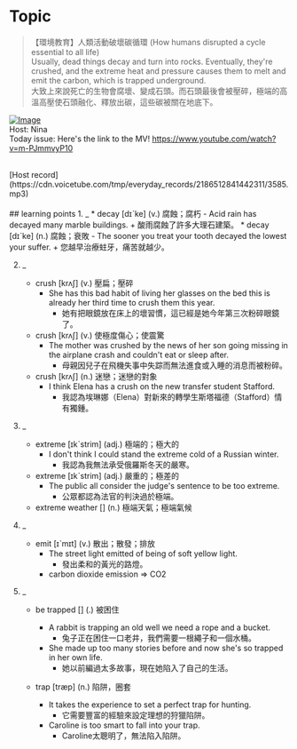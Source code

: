 # Topic

> 【環境教育】人類活動破壞碳循環 (How humans disrupted a cycle essential to all life) <br>
> Usually, dead things decay and turn into rocks. Eventually, they're crushed, and the extreme heat and pressure causes them to melt and emit the carbon, which is trapped underground. <br>
> 大致上來說死亡的生物會腐壞、變成石頭。而石頭最後會被壓碎，極端的高溫高壓使石頭融化、釋放出碳，這些碳被關在地底下。 <br>

[![Image](https://cdn.voicetube.com/assets/thumbnails/jOht6qmuG-k.jpg)](https://www.youtube.com/embed/jOht6qmuG-k?rel=0&showinfo=0&cc_load_policy=0&controls=1&autoplay=1&iv_load_policy=3&playsinline=1&wmode=transparent&start=104&end=119&enablejsapi=1&origin=https://tw.voicetube.com&widgetid=1)<br>
Host: Nina
<br>Today issue: Here's the link to the MV! https://www.youtube.com/watch?v=m-PJmmvyP10


<br>
[Host record](https://cdn.voicetube.com/tmp/everyday_records/2186512841442311/3585.mp3)
<br><br>
## learning points
1. _
	* decay [dɪˋke] (v.) 腐蝕；腐朽
		- Acid rain has decayed many marble buildings.
			+ 酸雨腐蝕了許多大理石建築。
	* decay [dɪˋke] (n.) 腐蝕；衰敗
		- The sooner you treat your tooth decayed the lowest your suffer.
			+ 您越早治療蛀牙，痛苦就越少。

2. _
	* crush [krʌʃ] (v.) 壓扁；壓碎
		- She has this bad habit of living her glasses on the bed this is already her third time to crush them this year.
			+ 她有把眼鏡放在床上的壞習慣，這已經是她今年第三次粉碎眼鏡了。
	* crush [krʌʃ] (v.) 使極度傷心；使震驚
		- The mother was crushed by the news of her son going missing in the airplane crash and couldn't eat or sleep after.
			+ 母親因兒子在飛機失事中失踪而無法進食或入睡的消息而被粉碎。
	* crush [krʌʃ] (n.) 迷戀；迷戀的對象
		- I think Elena has a crush on the new transfer student Stafford.
			+ 我認為埃琳娜（Elena）對新來的轉學生斯塔福德（Stafford）情有獨鍾。

3. _
	* extreme [ɪkˋstrim] (adj.) 極端的；極大的
		- I don't think I could stand the extreme cold of a Russian winter.
			+ 我認為我無法承受俄羅斯冬天的嚴寒。
	* extreme [ɪkˋstrim] (adj.) 嚴重的；極差的
		- The public all consider the judge's sentence to be too extreme.
			+ 公眾都認為法官的判決過於極端。
	* extreme weather  [] (n.) 極端天氣；極端氣候

4. _
	* emit [ɪˋmɪt] (v.) 散出；散發；排放
		- The street light emitted of being of soft yellow light.
			+ 發出柔和的黃光的路燈。
		- carbon dioxide emission => CO2

5. _
	* be trapped [] (.) 被困住
		- A rabbit is trapping an old well we need a rope and a bucket.
			+ 兔子正在困住一口老井，我們需要一根繩子和一個水桶。
		- She made up too many stories before and now she's so trapped in her own life.
			+ 她以前編過太多故事，現在她陷入了自己的生活。


	* trap [træp] (n.) 陷阱，圈套
		- It takes the experience to set a perfect trap for hunting.
			+ 它需要豐富的經驗來設定理想的狩獵陷阱。
		- Caroline is too smart to fall into your trap.
			+ Caroline太聰明了，無法陷入陷阱。
